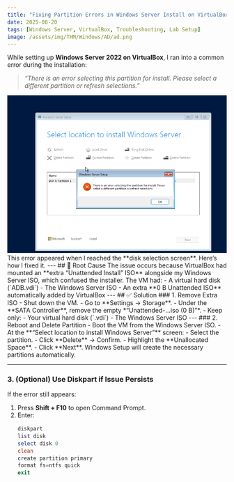 ```yaml
---
title: "Fixing Partition Errors in Windows Server Install on VirtualBox"
date: 2025-08-20
tags: [Windows Server, VirtualBox, Troubleshooting, Lab Setup]
image: /assets/img/THM/Windows/AD/ad.png
---
```

While setting up **Windows Server 2022 on VirtualBox**, I ran into a common error during the installation:
> *“There is an error selecting this partition for install. Please select a different partition or refresh selections.”*
<img src="/assets/img/THM/Windows/AD/ad.png" alt="Task One" style="max-width:100%; height:auto;">
This error appeared when I reached the **disk selection screen**. Here’s how I fixed it.
---
## 🔎 Root Cause
The issue occurs because VirtualBox had mounted an **extra “Unattended Install” ISO** alongside my Windows Server ISO, which confused the installer. The VM had:
- A virtual hard disk (`ADB.vdi`)  
- The Windows Server ISO  
- An extra **0 B Unattended ISO** automatically added by VirtualBox  
---
## ✅ Solution
### 1. Remove Extra ISO
- Shut down the VM.  
- Go to **Settings → Storage**.  
- Under the **SATA Controller**, remove the empty *“Unattended-…iso (0 B)”*.  
- Keep only:  
  - Your virtual hard disk (`.vdi`)  
  - The Windows Server ISO  
---
### 2. Reboot and Delete Partition
- Boot the VM from the Windows Server ISO.  
- At the **“Select location to install Windows Server”** screen:  
  - Select the partition.  
  - Click **Delete** → Confirm.  
  - Highlight the **Unallocated Space**.  
  - Click **Next**.  
Windows Setup will create the necessary partitions automatically.

---

### 3. (Optional) Use Diskpart if Issue Persists
If the error still appears:
1. Press **Shift + F10** to open Command Prompt.  
2. Enter:
   ```powershell
   diskpart
   list disk
   select disk 0
   clean
   create partition primary
   format fs=ntfs quick
   exit


